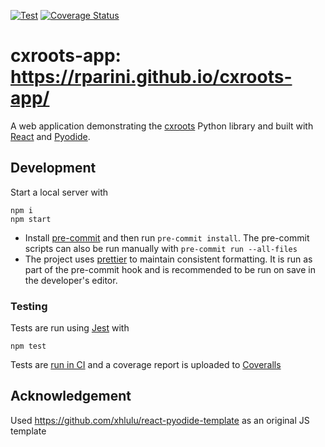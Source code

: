 [![Test](https://github.com/rparini/cxroots-app/actions/workflows/test.yml/badge.svg)](https://github.com/rparini/cxroots-app/actions/workflows/test.yml)
[![Coverage Status](https://coveralls.io/repos/github/rparini/cxroots-app/badge.svg?branch=master)](https://coveralls.io/github/rparini/cxroots-app?branch=master)

# cxroots-app: https://rparini.github.io/cxroots-app/

A web application demonstrating the [cxroots](https://github.com/rparini/cxroots) Python library and built with [React](https://reactjs.org/) and [Pyodide](https://pyodide.org/en/stable/).

## Development

Start a local server with

```
npm i
npm start
```

- Install [pre-commit](https://pre-commit.com/) and then run `pre-commit install`. The pre-commit scripts can also be run manually with `pre-commit run --all-files`
- The project uses [prettier](https://prettier.io/) to maintain consistent formatting. It is run as part of the pre-commit hook and is recommended to be run on save in the developer's editor.

### Testing

Tests are run using [Jest](https://jestjs.io/) with

```
npm test
```

Tests are [run in CI](https://github.com/rparini/cxroots-app/actions/workflows/test.yml) and a coverage report is uploaded to [Coveralls](https://coveralls.io/github/rparini/cxroots-app)

## Acknowledgement

Used https://github.com/xhlulu/react-pyodide-template as an original JS template
